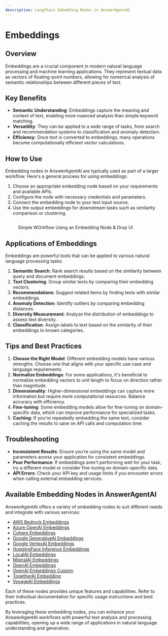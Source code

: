 ```yaml
---
description: LangChain Embedding Nodes in AnswerAgentAI
---
```


# Embeddings

## Overview

Embeddings are a crucial component in modern natural language processing and machine learning applications. They represent textual data as vectors of floating-point numbers, allowing for numerical analysis of semantic relationships between different pieces of text.

## Key Benefits

-   **Semantic Understanding**: Embeddings capture the meaning and context of text, enabling more nuanced analysis than simple keyword matching.
-   **Versatility**: They can be applied to a wide range of tasks, from search and recommendation systems to classification and anomaly detection.
-   **Efficiency**: Once text is converted to embeddings, many operations become computationally efficient vector calculations.

## How to Use

Embedding nodes in AnswerAgentAI are typically used as part of a larger workflow. Here's a general process for using embeddings:

1. Choose an appropriate embedding node based on your requirements and available APIs.
2. Configure the node with necessary credentials and parameters.
3. Connect the embedding node to your text input source.
4. Use the output embeddings for downstream tasks such as similarity comparison or clustering.

<!-- TODO: Add a screenshot of a simple workflow using an embedding node -->
<figure><img src="/.gitbook/assets/screenshots/uredis embedding cache in a workflow.png" alt="" /><figcaption><p> Simple WOrkflow Using an Embedding Node   &#x26; Drop UI</p></figcaption></figure>

## Applications of Embeddings

Embeddings are powerful tools that can be applied to various natural language processing tasks:

1. **Semantic Search**: Rank search results based on the similarity between query and document embeddings.
2. **Text Clustering**: Group similar texts by comparing their embedding vectors.
3. **Recommendations**: Suggest related items by finding texts with similar embeddings.
4. **Anomaly Detection**: Identify outliers by comparing embedding distances.
5. **Diversity Measurement**: Analyze the distribution of embeddings to assess text diversity.
6. **Classification**: Assign labels to text based on the similarity of their embeddings to known categories.

## Tips and Best Practices

1. **Choose the Right Model**: Different embedding models have various strengths. Choose one that aligns with your specific use case and language requirements.
2. **Normalize Embeddings**: For some applications, it's beneficial to normalize embedding vectors to unit length to focus on direction rather than magnitude.
3. **Dimensionality**: Higher-dimensional embeddings can capture more information but require more computational resources. Balance accuracy with efficiency.
4. **Fine-tuning**: Some embedding models allow for fine-tuning on domain-specific data, which can improve performance for specialized tasks.
5. **Caching**: If you're repeatedly embedding the same text, consider caching the results to save on API calls and computation time.

## Troubleshooting

-   **Inconsistent Results**: Ensure you're using the same model and parameters across your application for consistent embeddings.
-   **Poor Performance**: If embeddings aren't performing well for your task, try a different model or consider fine-tuning on domain-specific data.
-   **API Errors**: Check your API key and usage limits if you encounter errors when calling external embedding services.

## Available Embedding Nodes in AnswerAgentAI

AnswerAgentAI offers a variety of embedding nodes to suit different needs and integrate with various services:

-   [AWS Bedrock Embeddings](aws-bedrock-embeddings.md)
-   [Azure OpenAI Embeddings](azure-openai-embeddings.md)
-   [Cohere Embeddings](cohere-embeddings.md)
-   [Google GenerativeAI Embeddings](googlegenerativeai-embeddings.md)
-   [Google VertexAI Embeddings](googlevertexai-embeddings.md)
-   [HuggingFace Inference Embeddings](huggingface-inference-embeddings.md)
-   [LocalAI Embeddings](localai-embeddings.md)
-   [MistralAI Embeddings](mistralai-embeddings.md)
-   [OpenAI Embeddings](openai-embeddings.md)
-   [OpenAI Embeddings Custom](openai-embeddings-custom.md)
-   [TogetherAI Embedding](togetherai-embedding.md)
-   [VoyageAI Embeddings](voyageai-embeddings.md)

Each of these nodes provides unique features and capabilities. Refer to their individual documentation for specific usage instructions and best practices.

<!-- TODO: Add a comparison table of different embedding nodes with their key features -->

By leveraging these embedding nodes, you can enhance your AnswerAgentAI workflows with powerful text analysis and processing capabilities, opening up a wide range of applications in natural language understanding and generation.
